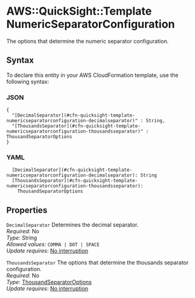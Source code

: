 # AWS::QuickSight::Template NumericSeparatorConfiguration<a name="aws-properties-quicksight-template-numericseparatorconfiguration"></a>

The options that determine the numeric separator configuration\.

## Syntax<a name="aws-properties-quicksight-template-numericseparatorconfiguration-syntax"></a>

To declare this entity in your AWS CloudFormation template, use the following syntax:

### JSON<a name="aws-properties-quicksight-template-numericseparatorconfiguration-syntax.json"></a>

```
{
  "[DecimalSeparator](#cfn-quicksight-template-numericseparatorconfiguration-decimalseparator)" : String,
  "[ThousandsSeparator](#cfn-quicksight-template-numericseparatorconfiguration-thousandsseparator)" : ThousandSeparatorOptions
}
```

### YAML<a name="aws-properties-quicksight-template-numericseparatorconfiguration-syntax.yaml"></a>

```
  [DecimalSeparator](#cfn-quicksight-template-numericseparatorconfiguration-decimalseparator): String
  [ThousandsSeparator](#cfn-quicksight-template-numericseparatorconfiguration-thousandsseparator):
    ThousandSeparatorOptions
```

## Properties<a name="aws-properties-quicksight-template-numericseparatorconfiguration-properties"></a>

`DecimalSeparator` <a name="cfn-quicksight-template-numericseparatorconfiguration-decimalseparator"></a>
Determines the decimal separator\.  
_Required_: No  
_Type_: String  
_Allowed values_: `COMMA | DOT | SPACE`  
_Update requires_: [No interruption](https://docs.aws.amazon.com/AWSCloudFormation/latest/UserGuide/using-cfn-updating-stacks-update-behaviors.html#update-no-interrupt)

`ThousandsSeparator` <a name="cfn-quicksight-template-numericseparatorconfiguration-thousandsseparator"></a>
The options that determine the thousands separator configuration\.  
_Required_: No  
_Type_: [ThousandSeparatorOptions](aws-properties-quicksight-template-thousandseparatoroptions.md)  
_Update requires_: [No interruption](https://docs.aws.amazon.com/AWSCloudFormation/latest/UserGuide/using-cfn-updating-stacks-update-behaviors.html#update-no-interrupt)
